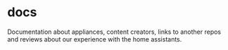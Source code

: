 # docs
Documentation about appliances, content creators, links to another repos and reviews about our experience with the home assistants.

